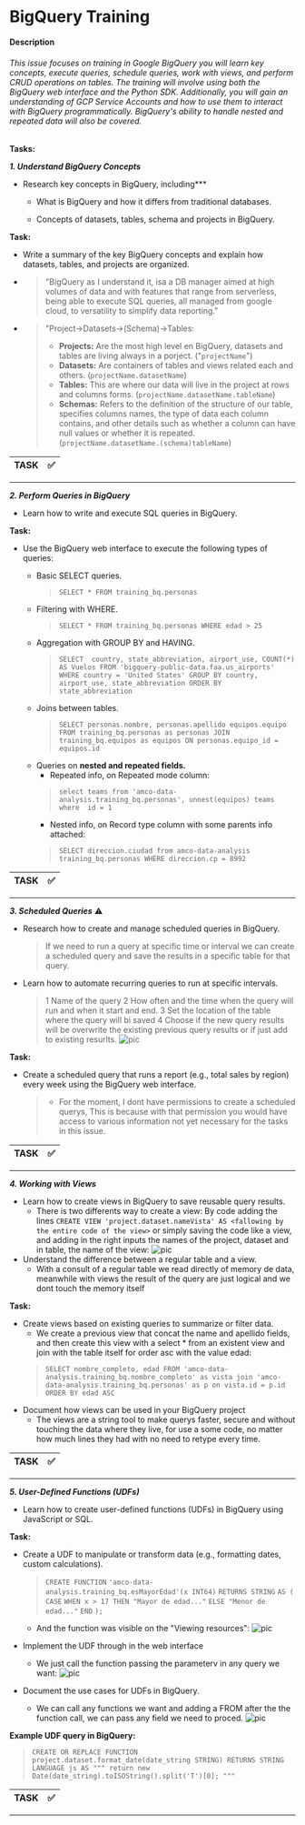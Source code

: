 # BigQuery Training
**Description**

###### This issue focuses on training in Google BigQuery you will learn key concepts, execute queries, schedule queries, work with views, and perform CRUD operations on tables. The training will involve using both the BigQuery web interface and the Python SDK. Additionally, you will gain an understanding of GCP Service Accounts and how to use them to interact with BigQuery programmatically. BigQuery's ability to handle nested and repeated data will also be covered.

**Tasks:**

***1. Understand BigQuery Concepts***
* Research key concepts in BigQuery, including***

    * What is BigQuery and how it differs from traditional databases.

    * Concepts of datasets, tables, schema and projects in BigQuery.

**Task:**
* Write a summary of the key BigQuery concepts and explain how datasets, tables, and projects are organized.
* >"BigQuery as I understand it, isa a DB manager  aimed at high volumes of data and with features  that range from serverless, being able to  execute SQL queries, all managed from google cloud, to versatility to simplify data reporting." 

* > "Project->Datasets->(Schema)->Tables:
    >- **Projects:** Are the most high level en BigQuery, datasets and tables are living always in a porject. ("`projectName`")
    >- **Datasets:** Are containers of tables and views related each and others. (`projectName.datasetName`)
    >- **Tables:** This are where our data will live in the project at rows and columns forms. (`projectName.datasetName.tableName`)
    >- **Schemas:** Refers to the definition of the structure of our table, specifies columns names, the type of data each column contains, and other details such as whether a column can have null values ​​or whether it is repeated. (`projectName.datasetName.(schema)tableName`) 

| **TASK**    | :white_check_mark: |
| :---        |               ---: |
--- 

***2. Perform Queries in BigQuery***
* Learn how to write and execute SQL queries in BigQuery.

**Task:**
* Use the BigQuery web interface to execute the following types of queries:

    * Basic SELECT queries.
        > `SELECT * FROM training_bq.personas`
    * Filtering with WHERE.
        > `SELECT * FROM training_bq.personas WHERE edad > 25`
    * Aggregation with GROUP BY and HAVING.
        > `SELECT  country, state_abbreviation, airport_use, COUNT(*) AS Vuelos FROM 'bigquery-public-data.faa.us_airports' WHERE country = 'United States' GROUP BY country, airport_use, state_abbreviation ORDER BY state_abbreviation`
    * Joins between tables.
        > `SELECT personas.nombre, personas.apellido equipos.equipo FROM training_bq.personas as personas JOIN training_bq.equipos as equipos ON personas.equipo_id = equipos.id`
    * Queries on **nested and repeated fields.**
        - Repeated info, on Repeated mode column:
        > `select teams from 'amco-data-analysis.training_bq.personas', unnest(equipos) teams where  id = 1`
        - Nested info, on Record type column with some parents info attached:
        > `SELECT direccion.ciudad from amco-data-analysis training_bq.personas WHERE direccion.cp = 8992`

| **TASK**    | :white_check_mark: |
| :---        |               ---: |
---

***3. Scheduled Queries*** :warning:
* Research how to create and manage scheduled queries in BigQuery.
    > If we need to run a query at specific time or interval we can create a scheduled query and save the results in a specific table for that query.
* Learn how to automate recurring queries to run at specific intervals.
    > 1 Name of the query
    > 2 How often and the time when the query will run and when it start and end.
    > 3 Set the location of the table where the query will bi saved
    > 4 Choose if the new query results will be overwrite the existing previous query results or if just add to existing resurlts.
    ![pic](src/img/1.png)

**Task:**
* Create a scheduled query that runs a report (e.g., total sales by region) every week using the BigQuery web interface.
    > - For the moment, I dont have permissions to create a scheduled querys, This is because with that permission you would have access to various information not yet necessary for the tasks in this issue.

| **TASK**    | :white_check_mark: |
| :---        |               ---: |
---

***4. Working with Views***
* Learn how to create views in BigQuery to save reusable query results.
    - There is two differents way to create a view: By code adding the lines `CREATE VIEW 'project.dataset.nameVista' AS <fallowing by the entire code of the view>` or simply saving the code like a view, and adding in the right inputs the names of the project, dataset and in table, the name of the view:
    ![pic](src/img/2.png)
* Understand the difference between a regular table and a view.
    - With a consult of a regular table we read directly of memory de data, meanwhile with views the result of the query are just logical and we dont touch the memory itself

**Task:**
* Create views based on existing queries to summarize or filter data.
    - We create a previous view that concat the name and apellido fields, and then create this view with a select * from an existent view and join with the table itself for order asc with the value edad:
    >`SELECT nombre_completo, edad FROM 'amco-data-analysis.training_bq.nombre_completo' as vista join 'amco-data-analysis.training_bq.personas' as p on vista.id = p.id ORDER BY edad ASC`
* Document how views can be used in your BigQuery project
    - The views are a string tool to make querys faster, secure and without touching the data where they live, for use a some code, no matter how much lines they had with no need to retype every time.

| **TASK**    | :white_check_mark: |
| :---        |               ---: |
---

***5. User-Defined Functions (UDFs)***
* Learn how to create user-defined functions (UDFs) in BigQuery using JavaScript or SQL.

**Task:**

* Create a UDF to manipulate or transform data (e.g., formatting dates, custom calculations).
    >`CREATE FUNCTION`
`'amco-data-analysis.training_bq.esMayorEdad'(x INT64)`
`RETURNS STRING`
`AS (`
  `CASE`
    `WHEN x > 17 THEN "Mayor de edad..."`
    `ELSE "Menor de edad..."`
  `END`
`);`
    - And the function was visible on the "Viewing resources":
    ![pic](src/img/4.png)

* Implement the UDF through in the web interface 
    - We just call the function passing the parameterv in any query we want:
    ![pic](src/img/3.png)
* Document the use cases for UDFs in BigQuery.
    - We can call any functions we want and adding a FROM after the the function call, we can pass any field we need to proced.
    ![pic](src/img/5.png)


**Example UDF query in BigQuery:**

>`CREATE OR REPLACE FUNCTION project.dataset.format_date(date_string STRING)
>RETURNS STRING
>LANGUAGE js AS """
>return new Date(date_string).toISOString().split('T')[0];
"""`

| **TASK**    | :white_check_mark: |
| :---        |               ---: |
---

